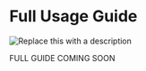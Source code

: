 # Full Usage Guide

![Replace this with a description](https://cdn.modrinth.com/data/cached_images/cd0269a83d6f564abbc08735e2206ebde73d9948.png)

FULL GUIDE COMING SOON